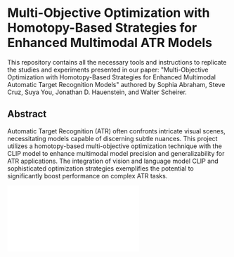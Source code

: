 # Multi-Objective Optimization with Homotopy-Based Strategies for Enhanced Multimodal ATR Models

This repository contains all the necessary tools and instructions to replicate the studies and experiments presented in our paper: "Multi-Objective Optimization with Homotopy-Based Strategies for Enhanced Multimodal Automatic Target Recognition Models" authored by Sophia Abraham, Steve Cruz, Suya You, Jonathan D. Hauenstein, and Walter Scheirer.

## Abstract
Automatic Target Recognition (ATR) often confronts intricate visual scenes, necessitating models capable of discerning subtle nuances. This project utilizes a homotopy-based multi-objective optimization technique with the CLIP model to enhance multimodal model precision and generalizability for ATR applications. The integration of vision and language model CLIP and sophisticated optimization strategies exemplifies the potential to significantly boost performance on complex ATR tasks.

![](figs/teaser.pdf)
